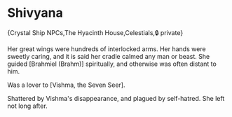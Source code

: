 # Shivyana

{Crystal Ship NPCs,The Hyacinth House,Celestials,🔒 private}

Her great wings were hundreds of interlocked arms. Her hands were sweetly caring, and it is said her cradle calmed any man or beast. She guided [Brahmiel (Brahm)] spiritually, and otherwise was often distant to him.

Was a lover to [Vishma, the Seven Seer].

Shattered by Vishma's disappearance, and plagued by self-hatred. She left not long after.
